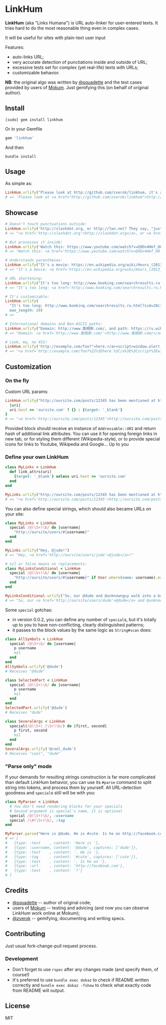 # LinkHum

**LinkHum** (aka "Links Humana") is URL auto-linker for user-entered texts.
It tries hard to do the most reasonable thing even in complex cases.

It will be useful for sites with plain-text user input

Features:
* auto-links URL;
* very accurate detection of punctiations inside and outside of URL;
* excessive tests set for complex (yet real-life) texts with URLs;
* customizable behavior.

**NB**: the original algo was written by [@squadette](https://github.com/squadette)
and the test cases provided by users of [Mokum](https://mokum.place).
Just gemifying this (on behalf of original author).

## Install

```
[sudo] gem install linkhum
```

Or in your Gemfile

```ruby
gem 'linkhum'
```

And then

```
bundle install
```

## Usage

As simple as:

```ruby
LinkHum.urlify("Please look at http://github.com/zverok/linkhum, it's awesome!")
# => 'Please look at <a href="http://github.com/zverok/linkhum">http://github.com/zverok/linkhum</a>, it's awesome!'
```

## Showcase

```ruby
# Doesn't touch punctuations outside:
LinkHum.urlify('http://slashdot.org, or http://lwn.net? They say, "just http://google.com"')
# => "<a href='http://slashdot.org'>http://slashdot.org</a>, or <a href='http://lwn.net'>http://lwn.net</a>? They say, \"just <a href='http://google.com'>http://google.com</a>\""

# But processes it inside:
LinkHum.urlify('Watch this: https://www.youtube.com/watch?v=Q9Dv4Hmf_O8')
# => "Watch this: <a href='https://www.youtube.com/watch?v=Q9Dv4Hmf_O8'>https://www.youtube.com/watch?v=Q9Dv4Hmf_O8</a>"

# Understands parentheses:
LinkHum.urlify("It's a movie: https://en.wikipedia.org/wiki/Hours_(2013_film) It's just parens: (https://www.youtube.com/watch?v=Q9Dv4Hmf_O8)")
# => "It's a movie: <a href='https://en.wikipedia.org/wiki/Hours_(2013_film)'>https://en.wikipedia.org/wiki/Hours_(2013_film)</a> It's just parens: (<a href='https://www.youtube.com/watch?v=Q9Dv4Hmf_O8'>https://www.youtube.com/watch?v=Q9Dv4Hmf_O8</a>)"

# URL shortening:
LinkHum.urlify("It's too long: http://www.booking.com/searchresults.ru.html?sid=28c7356c8d0fb6d81de3a45eff97e0fe;dcid=4;bb_asr=2&class_interval=1&csflt=%7B%7D&dest_id=-2167973&dest_type=city&group_adults=2&group_children=0&idf=1&label_click=undef&no_rooms=1&offset=0&review_score_group=empty&score_min=0&si=ai%2Cco%2Cci%2Cre%2Cdi&src=index&ss=Lisbon%2C%20Lisbon%20Region%2C%20Portugal&ss_raw=Lisbon&ssb=empty")
# => "It's too long: <a href='http://www.booking.com/searchresults.ru.html?sid=28c7356c8d0fb6d81de3a45eff97e0fe;dcid=4;bb_asr=2&class_interval=1&csflt=%7B%7D&dest_id=-2167973&dest_type=city&group_adults=2&group_children=0&idf=1&label_click=undef&no_rooms=1&offset=0&review_score_group=empty&score_min=0&si=ai,co,ci,re,di&src=index&ss=Lisbon,%20Lisbon%20Region,%20Portugal&ss_raw=Lisbon&ssb=empty'>http://www.booking.com/searchresults.ru.html?sid=28c7356c8d0f...</a>"

# It's customizable:
LinkHum.urlify(
  "It's too long: http://www.booking.com/searchresults.ru.html?sid=28c7356c8d0fb6d81de3a45eff97e0fe;dcid=4;bb_asr=2&class_interval=1&csflt=%7B%7D&dest_id=-2167973&dest_type=city&group_adults=2&group_children=0&idf=1&label_click=undef&no_rooms=1&offset=0&review_score_group=empty&score_min=0&si=ai%2Cco%2Cci%2Cre%2Cdi&src=index&ss=Lisbon%2C%20Lisbon%20Region%2C%20Portugal&ss_raw=Lisbon&ssb=empty",
  max_length: 20)
# =>

# International domains and Non-ASCII paths:
LinkHum.urlify("Domain: http://www.詹姆斯.com/, and path: https://ru.wikipedia.org/wiki/Эффект_Даннинга_—_Крюгера")
# => "Domain: <a href='http://www.詹姆斯.com/'>http://www.詹姆斯.com/</a>, and path: <a href='https://ru.wikipedia.org/wiki/%D0%AD%D1%84%D1%84%D0%B5%D0%BA%D1%82_%D0%94%D0%B0%D0%BD%D0%BD%D0%B8%D0%BD%D0%B3%D0%B0_%E2%80%94_%D0%9A%D1%80%D1%8E%D0%B3%D0%B5%D1%80%D0%B0'>https://ru.wikipedia.org/wiki/Эффект_Даннинга_—_Крюгера</a>"

# Look, ma, no XSS!
LinkHum.urlify('http://example.com/foo?">here.</a><script>window.alert("wow");</script>')
# => "<a href='http://example.com/foo?%22%3Ehere.%3C/a%3E%3Cscript%3Ewindow.alert(%22wow%22);%3C/script%3E'>http://example.com/foo?\">here.</a><script>window.alert(\"wow\")...</a>"
```

## Customization

### On the fly

Custom URL params:

```ruby
LinkHum.urlify("http://oursite.com/posts/12345 has been mentioned at http://cnn.com"){
  |uri|
  uri.host == 'oursite.com' ? {} : {target: '_blank'}
}
# => "<a href='http://oursite.com/posts/12345'>http://oursite.com/posts/12345</a> has been mentioned at <a href='http://cnn.com' target='_blank'>http://cnn.com</a>"
```

Provided block should receive an instance of `Addressable::URI` and
return hash of additional link attributes. You can use it for opening
foreign links in new tab, or for styling them different (Wikipedia-style),
or to provide special icons for links to Youtube, Wikipedia and Google...
Up to you

### Define your own LinkHum

```ruby
class MyLinks < LinkHum
  def link_attrs(uri)
    {target: '_blank'} unless uri.host == 'oursite.com'
  end
end

MyLinks.urlify("http://oursite.com/posts/12345 has been mentioned at http://cnn.com")
# => "<a href='http://oursite.com/posts/12345'>http://oursite.com/posts/12345</a> has been mentioned at <a href='http://cnn.com' target='_blank'>http://cnn.com</a>"
```

You can also define special strings, which should also became URLs on your
site:

```ruby
class MyLinks < LinkHum
  special /@(\S+)\b/ do |username|
    "http://oursite/users/#{username}"
  end
end

MyLinks.urlify("Hey, @jude!")
# => "Hey, <a href='http://oursite/users/jude'>@jude</a>!"

# nil or false means no replacements:
class MyLinksConditional < LinkHum
  special /@(\S+)\b/ do |username|
    "http://oursite/users/#{username}" if User.where(name: username).exists?
  end
end

MyLinksConditional.urlify("So, our @dude and @unknownguy walk into a bar...")
# => "So, our <a href='http://oursite/users/dude'>@dude</a> and @unknownguy walk into a bar..."
```

Some `special` gotchas:
* in version 0.0.2, you can define any number of `special`s, but it's
  totally up to you to have non-conflicting, clearly distinguished patterns;
* it passes to the block values by the same logic as `String#scan` does:

```ruby
class AllSymbols < LinkHum
  special /@\S+\b/ do |username|
    p username
    nil
  end
end
AllSymbols.urlify('@dude')
# Receives "@dude"

class SelectedPart < LinkHum
  special /@(\S+)\b/ do |username|
    p username
    nil
  end
end
SelectedPart.urlify('@dude')
# Receives "dude"

class SeveralArgs < LinkHum
  special(/@(\S+)_(\S+)\b/) do |first, second|
    p first, second
    nil
  end
end
SeveralArgs.urlify('@cool_dude')
# Receives "cool", "dude"
```

### "Parse only" mode

If your demands for resulting strings construction is far more complicated
than default LinkHum behavior, you can use its `#parse` command to split
string into tokens, and process them by yourself. All URL-detection
goodness and `special`s still will be with you:

```ruby
class MyParser < LinkHum
  # You don't need rendering blocks for your specials
  # Second argument is special's name, it is optional
  special /@(\S+)\b/, :username
  special /\#(\S+)\b/, :tag
end

MyParser.parse("Here is @dude. He is #cute. Is he on http://facebook.com?")
# => [
#   {type: :text    , content: 'Here is '},
#   {type: :username, content: '@dude', captures: ['dude']},
#   {type: :text    , content: '. He is '},
#   {type: :tag     , content: '#cute', captures: ['cute']},
#   {type: :text    , content: '. Is he on '},
#   {type: :url     , content: 'http://facebook.com'},
#   {type: :text    , content: '?'}
# ]
```

## Credits

* [@squadette](https://github.com/squadette) -- author of original code;
* users of [Mokum](https://mokum.place) -- testing and advicing (and now
  you can observe LinkHum work online at Mokum);
* [@zverok](https://github.com/zverok) -- gemifying, documenting and
  writing specs.

## Contributing

Just usual fork-change-pull request process.

### Development

* Don't forget to use `rspec` after any changes made (and specify them,
  of course!)
* It's preferred to use `bundle exec dokaz` to check if README written
  correctly and `bundle exec dokaz -fshow` to check what exactly code
  from README will output.

## License

MIT
